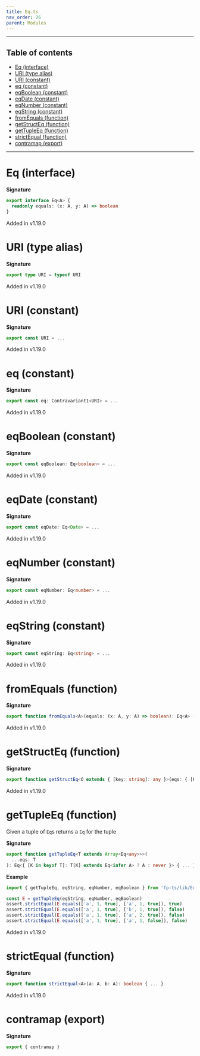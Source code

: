 ```yaml
---
title: Eq.ts
nav_order: 26
parent: Modules
---
```


---

<h2 class="text-delta">Table of contents</h2>

- [Eq (interface)](#eq-interface)
- [URI (type alias)](#uri-type-alias)
- [URI (constant)](#uri-constant)
- [eq (constant)](#eq-constant)
- [eqBoolean (constant)](#eqboolean-constant)
- [eqDate (constant)](#eqdate-constant)
- [eqNumber (constant)](#eqnumber-constant)
- [eqString (constant)](#eqstring-constant)
- [fromEquals (function)](#fromequals-function)
- [getStructEq (function)](#getstructeq-function)
- [getTupleEq (function)](#gettupleeq-function)
- [strictEqual (function)](#strictequal-function)
- [contramap (export)](#contramap-export)

---

# Eq (interface)

**Signature**

```ts
export interface Eq<A> {
  readonly equals: (x: A, y: A) => boolean
}
```

Added in v1.19.0

# URI (type alias)

**Signature**

```ts
export type URI = typeof URI
```

Added in v1.19.0

# URI (constant)

**Signature**

```ts
export const URI = ...
```

Added in v1.19.0

# eq (constant)

**Signature**

```ts
export const eq: Contravariant1<URI> = ...
```

Added in v1.19.0

# eqBoolean (constant)

**Signature**

```ts
export const eqBoolean: Eq<boolean> = ...
```

Added in v1.19.0

# eqDate (constant)

**Signature**

```ts
export const eqDate: Eq<Date> = ...
```

Added in v1.19.0

# eqNumber (constant)

**Signature**

```ts
export const eqNumber: Eq<number> = ...
```

Added in v1.19.0

# eqString (constant)

**Signature**

```ts
export const eqString: Eq<string> = ...
```

Added in v1.19.0

# fromEquals (function)

**Signature**

```ts
export function fromEquals<A>(equals: (x: A, y: A) => boolean): Eq<A> { ... }
```

Added in v1.19.0

# getStructEq (function)

**Signature**

```ts
export function getStructEq<O extends { [key: string]: any }>(eqs: { [K in keyof O]: Eq<O[K]> }): Eq<O> { ... }
```

Added in v1.19.0

# getTupleEq (function)

Given a tuple of `Eq`s returns a `Eq` for the tuple

**Signature**

```ts
export function getTupleEq<T extends Array<Eq<any>>>(
  ...eqs: T
): Eq<{ [K in keyof T]: T[K] extends Eq<infer A> ? A : never }> { ... }
```

**Example**

```ts
import { getTupleEq, eqString, eqNumber, eqBoolean } from 'fp-ts/lib/Eq'

const E = getTupleEq(eqString, eqNumber, eqBoolean)
assert.strictEqual(E.equals(['a', 1, true], ['a', 1, true]), true)
assert.strictEqual(E.equals(['a', 1, true], ['b', 1, true]), false)
assert.strictEqual(E.equals(['a', 1, true], ['a', 2, true]), false)
assert.strictEqual(E.equals(['a', 1, true], ['a', 1, false]), false)
```

Added in v1.19.0

# strictEqual (function)

**Signature**

```ts
export function strictEqual<A>(a: A, b: A): boolean { ... }
```

Added in v1.19.0

# contramap (export)

**Signature**

```ts
export { contramap }
```
